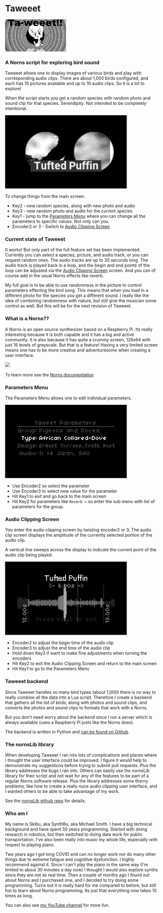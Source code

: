 # Taweeet
<img src="images/splash.png" width="200">

### A Norns script for exploring bird sound
Taweeet allows one to display images of various birds and play with corresponding audio clips. 
There are about 1,000 birds configured, and each has 10 pictures available and up to 10 audio clips. 
So it is a lot to explore!

When the script starts you get a random species with random photo and sound clip for that species. 
Serendipity. Not intended to be completely intentional.

<img src="images/intro_with_puffin.png" width="400">

To change things from the main screen:
 * Key2 - new random species, along with new photo and audio
 * Key3 - new random photo and audio for the current species
 * Key1 - jump to the [Parameters Menu](#parameters_menu) where you can change all the parameters to specific values.
   Not only can you.
 * Encoder2 or 3 - Switch to [Audio Clipping Screen](#audio_clipping_screen)

### Current state of Taweeet
It works! But only part of the full feature set has been implemented. Currently you can select a species, 
picture, and audio track, 
or you can request random ones. The audio tracks are up to 30 seconds long. The audio track is played back in a loop, 
and the begin and end points of the loop can be adjusted via the [Audio Clipping Screen](#audio_clipping_screen) screen. And you can of 
course add in the usual Norns effects like reverb.

My full goal is to be able to use randomness in the picture to control parameters effecting the bird song. This means that
when you load in a different photo for the species you get a different sound. I really like the idea of combining randomness
with nature, but still give the musician some control as well. But this will be for the next revision of Taweeet.

### What is a Norns??
A Norns is an open source synthesizer based on a Raspberry Pi. Its really interesting because 
it is both capable and it has a big and active community. It is also because it has quite a 
crummy screen, 128x64 with just 16 levels of greyscale. But that is a feature! Having a very 
limited screen means one has to be more creative and adventuresome when creating a user interface.

<img src="https://github.com/user-attachments/assets/d353de50-71ea-4347-b92c-d3110a3d74f0" width="300" style="align: center">

To learn more see the [Norns documentation](https://monome.org/docs/norns/)

### Parameters Menu
The Parameters Menu allows one to edit individual parameters.

<img src="images/parameter_screen.png" width="400">

* Use Encoder2 so select the parameter
* Use Encoder3 to select new value for the parameter
* Hit Key1 to exit and go back to the main screen
* Hit Key2 for parameters like `Reverb >` so enter the sub menu with list of parameters for the group.

### Audio Clipping Screen
You enter the audio clipping screen by twisting encoder2 or 3. The audio clip screen displays 
the amplitude of the currently selected 
portion of the audio cilp. 

A vertical line sweeps across the display to indicate the current point of the audio clip being played.

<img src="images/tufted_puffin_audio_clip.png" width="400">

* Encoder2 to adjust the begin time of the audio clip
* Encoder3 to adjust the end time of the audio clip
* Hold down Key3 if want to make fine adjustments when turning the encoders
* Hit Key2 to exit the Audio Clipping Screen and return to the main screen
* Hit Key1 to go to the Parameters Menu

### Taweeet backend
Since Taweeet handles so many bird types (about 1,000) there is no way to really combine all the data
into a Lua script. Therefore I create a backend that gathers all the list of birds, along with photos 
and sound clips, and converts the photos and sound clips to formats that work with a Norns. 

But you don't need worry about the backend since I run a server which is always available (uses a
Raspberry Pi justs like the Norns does). 

The backend is written in Python and [can be found on Github](https://github.com/skibu/imager). 

### The nornsLib library
When developing Taweeet I ran into lots of complications and places where I thought the user interface 
could be improved. I figure it would help to demonstrate my suggestions before trying to submit pull
requests. Plus the library addresses the bugs I ran into. Others can easily use the nornsLib library
for their script and not wait for any of the features to be part of a regular Norns software release.
Plus the library addresses some thorny problems, like how to create a really nuce audio clipping 
user interface, and I wanted others to be able to take advantage of my work.

See the [nornsLib github repo](https://github.com/skibu/nornsLib) for details.

### Who am I
My name is Skibu, aka SynthBu, aka Michael Smith. I have a big technical background and have spent 
50 years programming.  Started with doing research in robotics, but then switched to doing data work 
for public transportation. I've also been really into music my whole life, especially with respect to 
playing piano.

Two years ago I got long COVID and can no longer work nor do many other things due to extreme fatigue 
and cognitive dysfunction. I highly recommend against it. Since I can't play the piano in the same way 
(I'm limited to about 30 minutes a day now) I thought I would also explore synths since they are
not as real time. Then a couple of months ago I found out about Norns and I purchased one, and I decided 
to try doing some programming. Turns out it is really hard for me compared to before, but still
fun to learn about Norns programming. Its just that everything now takes 10 times as long.

You can also see [my YouTube channel](https://www.youtube.com/@SynthBu) for more fun. 

